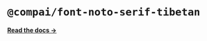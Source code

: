 # `@compai/font-noto-serif-tibetan`

[**Read the docs &rarr;**](https://components.ai/docs/typefaces/noto-serif-tibetan)

